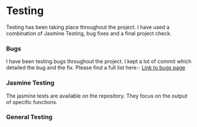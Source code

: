 # Testing

Testing has been taking place throughout the project. 
I have used a combination of Jasmine Testing, bug fixes and a final project check. 

### Bugs

I have been testing bugs throughout the project. I kept a lot of commit which detailed the bug and the fix.
Please find a full list here:- [Link to bugs page](assets/files/README-bugList.md)  


### Jasmine Testing

The jasmine tests are available on the repository. They focus on the output of specific functions.

### General Testing






